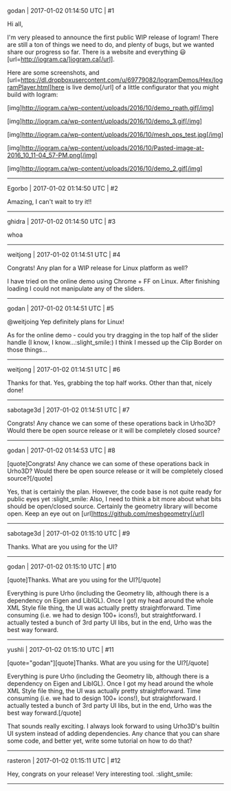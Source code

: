godan | 2017-01-02 01:14:50 UTC | #1

Hi all,

I'm very pleased to announce the first public WIP release of Iogram! There are still a ton of things we need to do, and plenty of bugs, but we wanted share our progress so far. There is a website and everything  :smiley: [url=http://iogram.ca/]iogram.ca[/url].

Here are some screenshots, and [url=https://dl.dropboxusercontent.com/u/69779082/IogramDemos/Hex/IogramPlayer.html]here is live demo[/url] of a little configurator that you might build with Iogram:

[img]http://iogram.ca/wp-content/uploads/2016/10/demo_rpath.gif[/img]

[img]http://iogram.ca/wp-content/uploads/2016/10/demo_3.gif[/img]

[img]http://iogram.ca/wp-content/uploads/2016/10/mesh_ops_test.jpg[/img]

[img]http://iogram.ca/wp-content/uploads/2016/10/Pasted-image-at-2016_10_11-04_57-PM.png[/img]

[img]http://iogram.ca/wp-content/uploads/2016/10/demo_2.gif[/img]

-------------------------

Egorbo | 2017-01-02 01:14:50 UTC | #2

Amazing, I can't wait to try it!!

-------------------------

ghidra | 2017-01-02 01:14:50 UTC | #3

whoa

-------------------------

weitjong | 2017-01-02 01:14:51 UTC | #4

Congrats! Any plan for a WIP release for Linux platform as well?

I have tried on the online demo using Chrome + FF on Linux. After finishing loading I could not manipulate any of the sliders.

-------------------------

godan | 2017-01-02 01:14:51 UTC | #5

@weitjoing Yep definitely plans for Linux!

As for the online demo - could you try dragging in the top half of the slider handle (I know, I know...:slight_smile:) I think I messed up the Clip Border on those things...

-------------------------

weitjong | 2017-01-02 01:14:51 UTC | #6

Thanks for that. Yes, grabbing the top half works. Other than that, nicely done!

-------------------------

sabotage3d | 2017-01-02 01:14:51 UTC | #7

Congrats! Any chance we can some of these operations back in Urho3D? Would there be open source release or it will be completely closed source?

-------------------------

godan | 2017-01-02 01:14:53 UTC | #8

[quote]Congrats! Any chance we can some of these operations back in Urho3D? Would there be open source release or it will be completely closed source?[/quote]

Yes, that is certainly the plan. However, the code base is not quite ready for public eyes yet :slight_smile: Also, I need to think a bit more about what bits should be open/closed source. Certainly the geometry library will become open. Keep an eye out on [url]https://github.com/meshgeometry[/url]

-------------------------

sabotage3d | 2017-01-02 01:15:10 UTC | #9

Thanks. What are you using for the UI?

-------------------------

godan | 2017-01-02 01:15:10 UTC | #10

[quote]Thanks. What are you using for the UI?[/quote]

Everything is pure Urho (including the Geometry lib, although there is a dependency on Eigen and LibIGL). Once I got my head around the whole XML Style file thing, the UI was actually pretty straightforward. Time consuming (i.e. we had to design 100+ icons!), but straightforward. I actually tested a bunch of 3rd party UI libs, but in the end, Urho was the best way forward.

-------------------------

yushli | 2017-01-02 01:15:10 UTC | #11

[quote="godan"][quote]Thanks. What are you using for the UI?[/quote]

Everything is pure Urho (including the Geometry lib, although there is a dependency on Eigen and LibIGL). Once I got my head around the whole XML Style file thing, the UI was actually pretty straightforward. Time consuming (i.e. we had to design 100+ icons!), but straightforward. I actually tested a bunch of 3rd party UI libs, but in the end, Urho was the best way forward.[/quote]

That sounds really exciting. I always look forward to using Urho3D's builtin UI system instead of adding dependencies. Any chance that you can share some code, and better yet, write some tutorial on how to do that?

-------------------------

rasteron | 2017-01-02 01:15:11 UTC | #12

Hey, congrats on your release! Very interesting tool. :slight_smile:

-------------------------

